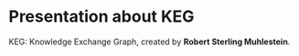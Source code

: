 # Presentation about KEG

KEG: Knowledge Exchange Graph, created by **Robert Sterling Muhlestein**.

